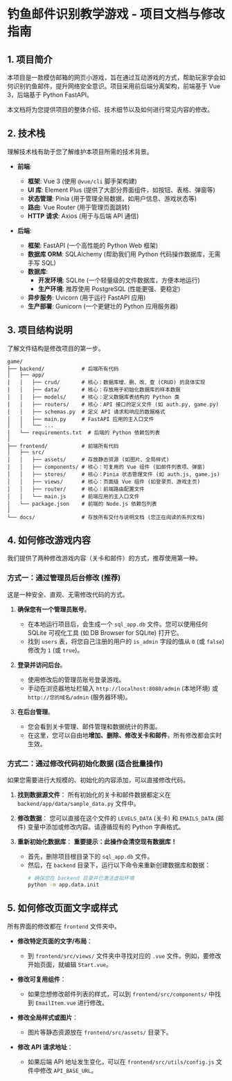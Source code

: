 # 钓鱼邮件识别教学游戏 - 项目文档与修改指南

## 1. 项目简介

本项目是一款模仿邮箱的网页小游戏，旨在通过互动游戏的方式，帮助玩家学会如何识别钓鱼邮件，提升网络安全意识。项目采用前后端分离架构，前端基于 Vue 3，后端基于 Python FastAPI。

本文档将为您提供项目的整体介绍、技术细节以及如何进行常见内容的修改。

## 2. 技术栈

理解技术栈有助于您了解维护本项目所需的技术背景。

- **前端**:
  - **框架**: Vue 3 (使用 `@vue/cli` 脚手架构建)
  - **UI 库**: Element Plus (提供了大部分界面组件，如按钮、表格、弹窗等)
  - **状态管理**: Pinia (用于管理全局数据，如用户信息、游戏状态等)
  - **路由**: Vue Router (用于管理页面跳转)
  - **HTTP 请求**: Axios (用于与后端 API 通信)

- **后端**:
  - **框架**: FastAPI (一个高性能的 Python Web 框架)
  - **数据库 ORM**: SQLAlchemy (帮助我们用 Python 代码操作数据库，无需手写 SQL)
  - **数据库**:
    - **开发环境**: SQLite (一个轻量级的文件数据库，方便本地运行)
    - **生产环境**: 推荐使用 PostgreSQL (性能更强、更稳定)
  - **异步服务**: Uvicorn (用于运行 FastAPI 应用)
  - **生产部署**: Gunicorn (一个更健壮的 Python 应用服务器)

## 3. 项目结构说明

了解文件结构是修改项目的第一步。

```
game/
├── backend/            # 后端所有代码
│   ├── app/
│   │   ├── crud/       # 核心：数据库增、删、改、查 (CRUD) 的具体实现
│   │   ├── data/       # 核心：存放用于初始化数据库的样本数据
│   │   ├── models/     # 核心：定义数据库表结构的 Python 类
│   │   ├── routers/    # 核心：API 接口的定义文件 (如 auth.py, game.py)
│   │   ├── schemas.py  # 定义 API 请求和响应的数据格式
│   │   ├── main.py     # FastAPI 应用的主入口文件
│   │   └── ...
│   └── requirements.txt  # 后端的 Python 依赖包列表
│
├── frontend/           # 前端所有代码
│   ├── src/
│   │   ├── assets/     # 存放静态资源 (如图片、全局样式)
│   │   ├── components/ # 核心：可复用的 Vue 组件 (如邮件列表项、弹窗)
│   │   ├── stores/     # 核心：Pinia 状态管理文件 (如 auth.js, game.js)
│   │   ├── views/      # 核心：页面级 Vue 组件 (如登录页、游戏主页)
│   │   ├── router/     # 核心：前端路由配置文件
│   │   └── main.js     # 前端应用的主入口文件
│   └── package.json    # 前端的 Node.js 依赖包列表
│
└── docs/               # 存放所有交付与说明文档 (您正在阅读的系列文档)
```

## 4. 如何修改游戏内容

我们提供了两种修改游戏内容（关卡和邮件）的方式，推荐使用第一种。

### 方式一：通过管理员后台修改 (推荐)

这是一种安全、直观、无需修改代码的方式。

1.  **确保您有一个管理员账号**。
    - 在本地运行项目后，会生成一个 `sql_app.db` 文件。您可以使用任何 SQLite 可视化工具 (如 DB Browser for SQLite) 打开它。
    - 找到 `users` 表，将您自己注册的用户的 `is_admin` 字段的值从 `0` (或 `false`) 修改为 `1` (或 `true`)。

2.  **登录并访问后台**。
    - 使用修改后的管理员账号登录游戏。
    - 手动在浏览器地址栏输入 `http://localhost:8080/admin` (本地环境) 或 `http://您的域名/admin` (服务器环境)。

3.  **在后台管理**。
    - 您会看到关卡管理、邮件管理和数据统计的界面。
    - 在这里，您可以自由地**增加、删除、修改关卡和邮件**，所有修改都会实时生效。

### 方式二：通过修改代码初始化数据 (适合批量操作)

如果您需要进行大规模的、初始化的内容添加，可以直接修改代码。

1.  **找到数据源文件**：
    所有初始化的关卡和邮件数据都定义在 `backend/app/data/sample_data.py` 文件中。

2.  **修改数据**：
    您可以直接在这个文件的 `LEVELS_DATA` (关卡) 和 `EMAILS_DATA` (邮件) 变量中添加或修改内容。请遵循现有的 Python 字典格式。

3.  **重新初始化数据库**：
    **重要提示：此操作会清空现有数据库！**
    - 首先，删除项目根目录下的 `sql_app.db` 文件。
    - 然后，在 `backend` 目录下，运行以下命令来重新创建数据库和数据：
      ```bash
      # 确保您在 backend 目录并已激活虚拟环境
      python -m app.data.init
      ```

## 5. 如何修改页面文字或样式

所有界面的修改都在 `frontend` 文件夹中。

-   **修改特定页面的文字/布局**：
    -   到 `frontend/src/views/` 文件夹中寻找对应的 `.vue` 文件。例如，要修改开始页面，就编辑 `Start.vue`。

-   **修改可复用组件**：
    -   如果您想修改邮件列表的样式，可以到 `frontend/src/components/` 中找到 `EmailItem.vue` 进行修改。

-   **修改全局样式或图片**：
    -   图片等静态资源放在 `frontend/src/assets/` 目录下。

-   **修改 API 请求地址**：
    -   如果后端 API 地址发生变化，可以在 `frontend/src/utils/config.js` 文件中修改 `API_BASE_URL`。 